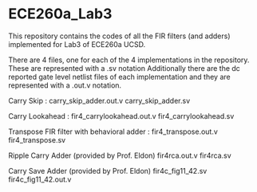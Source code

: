 # ECE260a_Lab3
This repository contains the codes of all the FIR filters (and adders) implemented for Lab3 of ECE260a UCSD.

There are 4 files, one for each of the 4 implementations in the repository. These are represented with a .sv notation
Additionally there are the dc reported gate level netlist files of each implementation and they are represented with a .out.v notation. 

Carry Skip :
carry_skip_adder.out.v
carry_skip_adder.sv

Carry Lookahead :
fir4_carrylookahead.out.v
fir4_carrylookahead.sv

Transpose FIR filter with behavioral adder :
fir4_transpose.out.v
fir4_transpose.sv

Ripple Carry Adder (provided by Prof. Eldon)
fir4rca.out.v
fir4rca.sv 

Carry Save Adder (provided by Prof. Eldon)
fir4c_fig11_42.sv
fir4c_fig11_42.out.v
